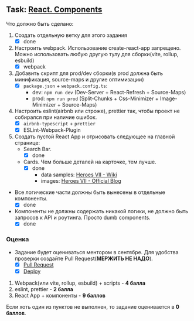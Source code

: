 ## Task: [React. Components][task]

Что должно быть сделано:

1) Создать отдельную ветку для этого задания
   - [x] done
2) Настроить webpack. Использование create-react-app запрещено. Можно использовать любую другую тулу для сборки(vite, rollup, esbuild)
   - [x] webpack
3) Добавить скрипт для prod/dev сборки(в prod должна быть минификация, source-maps и другие оптимизации)
   - [x] `package.json` + `webpack.config.ts`:
     - dev: `npm run dev` (Dev-Server + React-Refresh + Source-Maps)
     - prod: `npm run prod` (Split-Chunks + Css-Minimizer + Image-Minimizer + Source-Maps)
4) Настроить eslint(airbnb или строже), prettier так, чтобы проект не собирался при наличие ошибок.
   - [x] `airbnb-typescript` + `prettier`
   - [x] ESLint-Webpack-Plugin
5) Создать пустой React App и отрисовать следующее на главной странице:
   - Search Bar.
     - [x] done
   - Cards. Чем больше деталей на карточке, тем лучше.
     - [x] done
       - data samples: [Heroes VII - Wiki][wiki]
       - images: [Heroes VII - Official Blog][mmh7]

- Все логические части должны быть вынесены в отдельные компоненты.
  - [x] done
- Компоненты не должны содержать никакой логики, не должно быть запросов к API и роутинга. Просто dumb components.
  - [x] done

### Оценка

- Задание будет оцениваться ментором в сентябре. Для удобства проверки создайте Pull Request(**МЕРЖИТЬ НЕ НАДО**).
  - [x] [Pull Request][pull]
  - [x] [Deploy][deploy]

1) Webpack(или vite, rollup, esbuild) + scripts - **4 балла**
2) eslint, prettier - **2 балла**
3) React App + компоненты - **9 баллов**

Если хоть один из пунктов не выполнен, то задание оценивается в **0 баллов**.

[task]: https://github.com/rolling-scopes-school/tasks/blob/master/tasks/react/react-components.md
[wiki]: https://mightandmagic.fandom.com/wiki/Category:Heroes_VII_creatures
[mmh7]: https://mmh7.ubi.com/en/blog
[pull]: https://github.com/fronte-finem/React-RSSchool-2021q3/pull/1
[pull]: https://fronte-finem.netlify.app/react-components/
[deploy]: https://fronte-finem.netlify.app/react-components/
